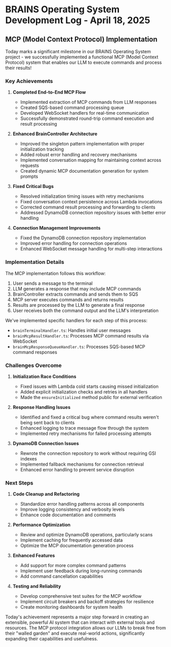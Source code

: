 # BRAINS Operating System Development Log - April 18, 2025

## MCP (Model Context Protocol) Implementation

Today marks a significant milestone in our BRAINS Operating System project - we successfully implemented a functional MCP (Model Context Protocol) system that enables our LLM to execute commands and process their results!

### Key Achievements

1. **Completed End-to-End MCP Flow**
   - Implemented extraction of MCP commands from LLM responses
   - Created SQS-based command processing queue
   - Developed WebSocket handlers for real-time communication
   - Successfully demonstrated round-trip command execution and result processing

2. **Enhanced BrainController Architecture**
   - Improved the singleton pattern implementation with proper initialization tracking
   - Added robust error handling and recovery mechanisms
   - Implemented conversation mapping for maintaining context across requests
   - Created dynamic MCP documentation generation for system prompts

3. **Fixed Critical Bugs**
   - Resolved initialization timing issues with retry mechanisms
   - Fixed conversation context persistence across Lambda invocations
   - Corrected command result processing and forwarding to clients
   - Addressed DynamoDB connection repository issues with better error handling

4. **Connection Management Improvements**
   - Fixed the DynamoDB connection repository implementation
   - Improved error handling for connection operations
   - Enhanced WebSocket message handling for multi-step interactions

### Implementation Details

The MCP implementation follows this workflow:
1. User sends a message to the terminal
2. LLM generates a response that may include MCP commands
3. BrainController extracts commands and sends them to SQS
4. MCP server executes commands and returns results
5. Results are processed by the LLM to generate a final response
6. User receives both the command output and the LLM's interpretation

We've implemented specific handlers for each step of this process:
- `brainTerminalHandler.ts`: Handles initial user messages
- `brainMcpResultHandler.ts`: Processes MCP command results via WebSocket
- `brainMcpResponseQueueHandler.ts`: Processes SQS-based MCP command responses

### Challenges Overcome

1. **Initialization Race Conditions**
   - Fixed issues with Lambda cold starts causing missed initialization
   - Added explicit initialization checks and retries in all handlers
   - Made the `ensureInitialized` method public for external verification

2. **Response Handling Issues**
   - Identified and fixed a critical bug where command results weren't being sent back to clients
   - Enhanced logging to trace message flow through the system
   - Implemented retry mechanisms for failed processing attempts

3. **DynamoDB Connection Issues**
   - Rewrote the connection repository to work without requiring GSI indexes
   - Implemented fallback mechanisms for connection retrieval
   - Enhanced error handling to prevent service disruption

### Next Steps

1. **Code Cleanup and Refactoring**
   - Standardize error handling patterns across all components
   - Improve logging consistency and verbosity levels
   - Enhance code documentation and comments

2. **Performance Optimization**
   - Review and optimize DynamoDB operations, particularly scans
   - Implement caching for frequently accessed data
   - Optimize the MCP documentation generation process

3. **Enhanced Features**
   - Add support for more complex command patterns
   - Implement user feedback during long-running commands
   - Add command cancellation capabilities

4. **Testing and Reliability**
   - Develop comprehensive test suites for the MCP workflow
   - Implement circuit breakers and backoff strategies for resilience
   - Create monitoring dashboards for system health

Today's achievement represents a major step forward in creating an extensible, powerful AI system that can interact with external tools and resources. The MCP protocol integration allows our LLMs to break free from their "walled garden" and execute real-world actions, significantly expanding their capabilities and usefulness.
